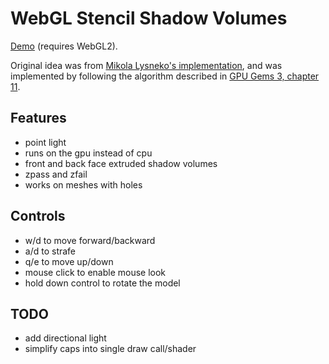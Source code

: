 # WebGL Stencil Shadow Volumes

[Demo](http://andrewhills.github.io/webgl-stencil-shadow-volumes/demo.html) (requires WebGL2).

Original idea was from [Mikola Lysneko's implementation](https://github.com/stackgl/webgl-workshop/tree/master/exercises/stencil-shadows), and was implemented by following the algorithm described in [GPU Gems 3, chapter 11](https://developer.nvidia.com/gpugems/GPUGems3/gpugems3_ch11.html).

## Features
* point light
* runs on the gpu instead of cpu
* front and back face extruded shadow volumes
* zpass and zfail
* works on meshes with holes

## Controls

* w/d to move forward/backward
* a/d to strafe
* q/e to move up/down
* mouse click to enable mouse look
* hold down control to rotate the model

## TODO

* add directional light
* simplify caps into single draw call/shader